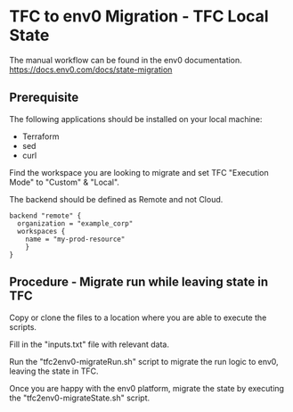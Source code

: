 # TFC to env0 Migration - TFC Local State

The manual workflow can be found in the env0 documentation.
https://docs.env0.com/docs/state-migration

## Prerequisite

The following applications should be installed on your local machine:

- Terraform
- sed
- curl

Find the workspace you are looking to migrate and set TFC "Execution Mode" to "Custom" & "Local".

The backend should be defined as Remote and not Cloud.

```
backend "remote" {  
  organization = "example_corp"
  workspaces {
    name = "my-prod-resource"
	}
}
```

## Procedure - Migrate run while leaving state in TFC

Copy or clone the files to a location where you are able to execute the scripts.

Fill in the "inputs.txt" file with relevant data.

Run the "tfc2env0-migrateRun.sh" script to migrate the run logic to env0, leaving the state in TFC.

Once you are happy with the env0 platform, migrate the state by executing the "tfc2env0-migrateState.sh" script.